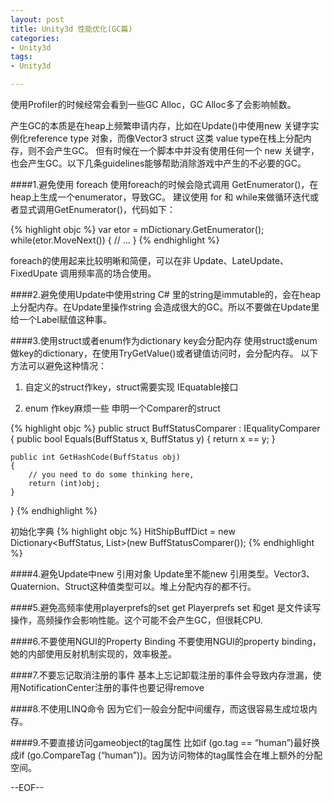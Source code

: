 ```yaml
---
layout: post
title: Unity3d 性能优化(GC篇)
categories:
- Unity3d
tags:
- Unity3d

---
```

使用Profiler的时候经常会看到一些GC Alloc，GC Alloc多了会影响帧数。

产生GC的本质是在heap上频繁申请内存，比如在Update()中使用new
关键字实例化reference type 对象，而像Vector3 struct 这类 value type在栈上分配内存，则不会产生GC。
但有时候在一个脚本中并没有使用任何一个 new 关键字，也会产生GC。以下几条guidelines能够帮助消除游戏中产生的不必要的GC。

####1.避免使用 foreach
使用foreach的时候会隐式调用 GetEnumerator()，在heap上生成一个enumerator，导致GC。
建议使用 for 和 while来做循环迭代或者显式调用GetEnumerator()，代码如下：

{% highlight objc %}
var etor = mDictionary.GetEnumerator();
while(etor.MoveNext())
{
    // ...
}
{% endhighlight %}

foreach的使用起来比较明晰和简便，可以在非 Update、LateUpdate、FixedUpate 调用频率高的场合使用。

####2.避免使用Update中使用string
C# 里的string是immutable的，会在heap上分配内存。在Update里操作string 会造成很大的GC。所以不要做在Update里给一个Label赋值这种事。

####3.使用struct或者enum作为dictionary key会分配内存
使用struct或enum做key的dictionary，在使用TryGetValue()或者键值访问时，会分配内存。
以下方法可以避免这种情况：
1) 自定义的struct作key，struct需要实现 IEquatable<K>接口

2) enum 作key麻烦一些
申明一个Comparer的struct

{% highlight objc %}
public struct BuffStatusComparer : IEqualityComparer<BuffStatus>
{
    public bool Equals(BuffStatus x, BuffStatus y)
    {
        return x == y;
    }

    public int GetHashCode(BuffStatus obj)
    {
        // you need to do some thinking here,
        return (int)obj;
    }
}
{% endhighlight %}

初始化字典
{% highlight objc %}
HitShipBuffDict = new Dictionary<BuffStatus, List<BuffStatusInfo>>(new BuffStatusComparer());
{% endhighlight %}

####4.避免Update中new 引用对象
Update里不能new 引用类型。Vector3、Quaternion、Struct这种值类型可以。堆上分配内存的都不行。

####5.避免高频率使用playerprefs的set get
Playerprefs set 和get 是文件读写操作，高频操作会影响性能。这个可能不会产生GC，但很耗CPU.

####6.不要使用NGUI的Property Binding
不要使用NGUI的property binding，她的内部使用反射机制实现的，效率极差。


####7.不要忘记取消注册的事件
基本上忘记卸载注册的事件会导致内存泄漏，使用NotificationCenter注册的事件也要记得remove

####8.不使用LINQ命令
因为它们一般会分配中间缓存，而这很容易生成垃圾内存。

####9.不要直接访问gameobject的tag属性
比如if (go.tag == “human”)最好换成if (go.CompareTag (“human”))。因为访问物体的tag属性会在堆上额外的分配空间。

--EOF--						